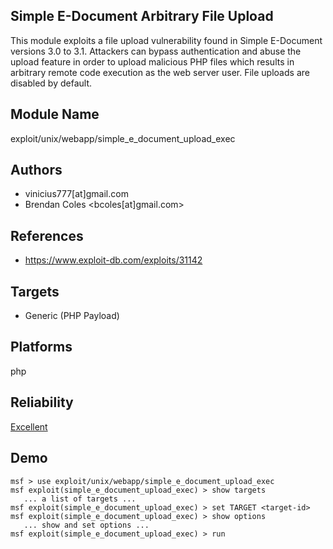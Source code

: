 ## Simple E-Document Arbitrary File Upload

This module exploits a file upload vulnerability found in 
Simple E-Document versions 3.0 to 3.1. Attackers can bypass 
authentication and abuse the upload feature in order to 
upload malicious PHP files which results in arbitrary remote 
code execution as the web server user. File uploads are 
disabled by default.


## Module Name
exploit/unix/webapp/simple_e_document_upload_exec

## Authors
* vinicius777[at]gmail.com
* Brendan Coles <bcoles[at]gmail.com>


## References
* https://www.exploit-db.com/exploits/31142



## Targets
* Generic (PHP Payload)


## Platforms
php

## Reliability
[Excellent](https://github.com/rapid7/metasploit-framework/wiki/Exploit-Ranking)

## Demo

```
msf > use exploit/unix/webapp/simple_e_document_upload_exec
msf exploit(simple_e_document_upload_exec) > show targets
   ... a list of targets ...
msf exploit(simple_e_document_upload_exec) > set TARGET <target-id>
msf exploit(simple_e_document_upload_exec) > show options
   ... show and set options ...
msf exploit(simple_e_document_upload_exec) > run
```
    
    